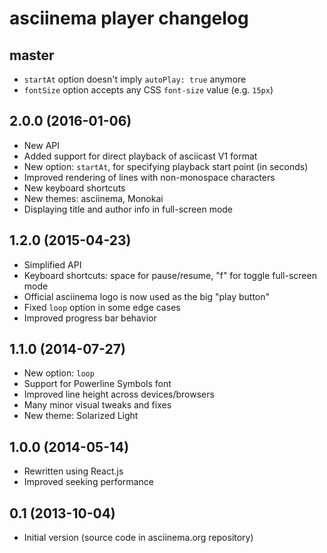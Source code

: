 # asciinema player changelog

## master

* `startAt` option doesn't imply `autoPlay: true` anymore
* `fontSize` option accepts any CSS `font-size` value (e.g. `15px`)

## 2.0.0 (2016-01-06)

* New API
* Added support for direct playback of asciicast V1 format
* New option: `startAt`, for specifying playback start point (in seconds)
* Improved rendering of lines with non-monospace characters
* New keyboard shortcuts
* New themes: asciinema, Monokai
* Displaying title and author info in full-screen mode

## 1.2.0 (2015-04-23)

* Simplified API
* Keyboard shortcuts: space for pause/resume, "f" for toggle full-screen mode
* Official asciinema logo is now used as the big "play button"
* Fixed `loop` option in some edge cases
* Improved progress bar behavior

## 1.1.0 (2014-07-27)

* New option: `loop`
* Support for Powerline Symbols font
* Improved line height across devices/browsers
* Many minor visual tweaks and fixes
* New theme: Solarized Light

## 1.0.0 (2014-05-14)

* Rewritten using React.js
* Improved seeking performance

## 0.1 (2013-10-04)

* Initial version (source code in asciinema.org repository)
